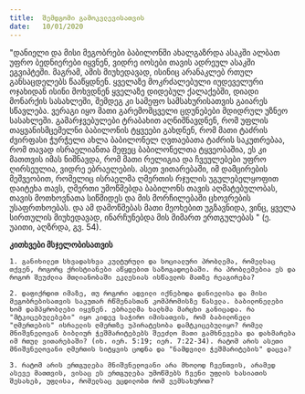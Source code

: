 ```yaml
---
title:  შემდგომი გამოკვლევისათვის   
date:   10/01/2020
---
```


"დანიელი და მისი მეგობრები ბაბილონში ახალგაზრდა ასაკში ალბათ უფრო ბედნიერები იყვნენ, ვიდრე იოსები თავის ადრეულ ასაკში ეგვიპტეში. მაგრამ, ამის მიუხედავად, ისინიც არანაკლებ რთულ განსაცდელებს წააწყდნენ. ყველაზე მოკრძალებული იუდეველური ოჯახიდან ისინი მოხვდნენ ყველაზე დიდებულ ქალაქებში, დიადი მონარქის სასახლეში, შემდეგ კი სამეფო სამსახურისათვის გაიარეს სწავლება. ვერაგი იყო მათი გარემომცველი ცდუნებები მდიდრულ უზნეო სასახლეში. გამარჯვებულები ტრაბახით აღნიშნავდნენ, რომ უფლის თაყვანისმცემელნი ბაბილონის ტყვეები გახდნენ, რომ მათი ტაძრის ძვირფასი ჭურჭელი ახლა ბაბილონელ ღვთაებათა ტაძრის საკუთრებაა, რომ თავად ისრაელიანთა მეფეც ბაბილონელთა ტყვეობაშია, ეს კი მათთვის იმას ნიშნავდა, რომ მათი რელიგია და ჩვეულებები უფრო ღირსეულია, ვიდრე ებრაელების. ასეთ ვითარებაში, იმ დამცირების მეშვეობით, რომელიც ისრაელმა ღმერთის რჯულის უგულებელყოფით დაიტეხა თავს, ღმერთი უმოწმებდა ბაბილონს თავის აღმატებულობას, თავის მოთხოვნათა სიწმიდეს და მის მორჩილებაში ცხოვრების უსაფრთხოებას. და ამ დამოწმებას მათი მეოხებით უგზავნიდა, ვინც, ყველა სირთულის მიუხედავად, ინარჩუნებდა მის მიმართ ერთგულებას " (ე. უაითი, აღზრდა, გვ. 54).

**კითხვები მსჯელობისათვის**

`1. განიხილეთ სხვადასხვა კულტურული და სოციალური პრობლემა, რომელსაც თქვენ, როგორც ქრისტიანები აწყდებით საზოგადოებაში. რა პრობლემებია ეს და როგორ შეუძლია მთლიანობაში ეკლესიას ისწავლოს მათზე რეაგირება?`

`2. დაფიქრდით იმაზე, თუ როგორი ადვილი იქნებოდა დანიელისა და მისი მეგობრებისათვის საკუთარ რწმენასთან კომპრომისზე წასვლა. ბაბილონელები ხომ დამპყრობლები იყვნენ. ებრაელმა ხალხმა მარცხი განიცადა. რა "მტკიცებულებები" იყო კიდევ საჭირო იმისათვის, რომ ბაბილონელი "ღმერთების" ისრაელის ღმერთზე უპირატესობა დამტკიცებულიყო? რომელ მნიშვნელოვან ბიბლიურ ჭეშმარიტებებს შეეძლო მათი გამხნევება და დახმარება იმ რთულ ვითარებაში? (იხ. იერ. 5:19; იერ. 7:22-34). რატომ არის ასეთი მნიშვნელოვანი ღმერთის სიტყვის ცოდნა და "ნამდვილი ჭეშმარიტების" დაცვა?`

`3. რატომ არის ერთგულება მნიშვნელოვანი არა მხოლოდ ჩვენთვის, არამედ ასევე მათთვის, ვისაც ეს ერთგულება უმოწმებს ჩვენი უფლის ხასიათის შესახებ, უფლისა, რომელსაც ვცდილობთ რომ ვემსახუროთ?`